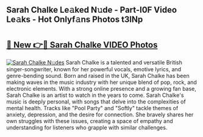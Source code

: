 ## Sarah Chalke Le𝚊ked N𝚞de - Part-I0F Video Le𝚊ks - Hot Onlyf𝚊ns Photos t3lNp

# <h2><a href="http://ab15225.deff.icu/?id=Sarah+Chalke">🔗 New 👉🔴 Sarah Chalke VIDEO Photos</a></h2>

[![Sarah Chalke N𝚞des](https://i.imgur.com/rIISA9y.gif)](http://ab15225.deff.icu/?id=Sarah+Chalke)
Sarah Chalke is a talented and versatile British singer-songwriter, known for her powerful vocals, emotive lyrics, and genre-bending sound. Born and raised in the UK, Sarah Chalke has been making waves in the music industry with her unique blend of pop, rock, and electronic elements. With a strong online presence and a growing fan base, Sarah Chalke is an artist to watch in the years to come. Sarah Chalke's music is deeply personal, with songs that delve into the complexities of mental health. Tracks like "Pool Party" and "Softly" tackle themes of anxiety, depression, and the desire for connection. She bravely shares her own struggles with these issues, creating a space of empathy and understanding for listeners who grapple with similar challenges.
